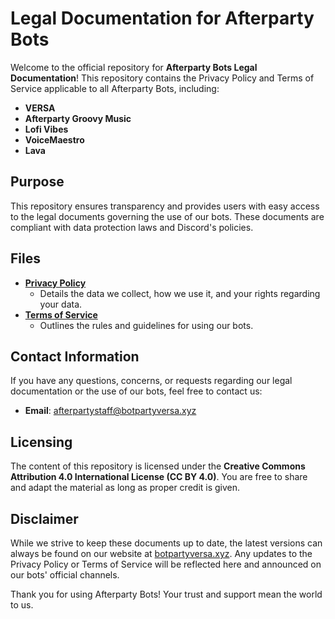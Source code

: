 # Legal Documentation for Afterparty Bots

Welcome to the official repository for **Afterparty Bots Legal Documentation**! This repository contains the Privacy Policy and Terms of Service applicable to all Afterparty Bots, including:

- **VERSA**
- **Afterparty Groovy Music**
- **Lofi Vibes**
- **VoiceMaestro**
- **Lava**

## Purpose
This repository ensures transparency and provides users with easy access to the legal documents governing the use of our bots. These documents are compliant with data protection laws and Discord's policies.

## Files
- **[Privacy Policy](privacy-policy.txt)**
  - Details the data we collect, how we use it, and your rights regarding your data.
- **[Terms of Service](terms-of-service.txt)**
  - Outlines the rules and guidelines for using our bots.

## Contact Information
If you have any questions, concerns, or requests regarding our legal documentation or the use of our bots, feel free to contact us:

- **Email**: [afterpartystaff@botpartyversa.xyz](mailto:afterpartystaff@botpartyversa.xyz)

## Licensing
The content of this repository is licensed under the **Creative Commons Attribution 4.0 International License (CC BY 4.0)**. You are free to share and adapt the material as long as proper credit is given.

## Disclaimer
While we strive to keep these documents up to date, the latest versions can always be found on our website at [botpartyversa.xyz](https://botpartyversa.xyz). Any updates to the Privacy Policy or Terms of Service will be reflected here and announced on our bots' official channels.

Thank you for using Afterparty Bots! Your trust and support mean the world to us.

